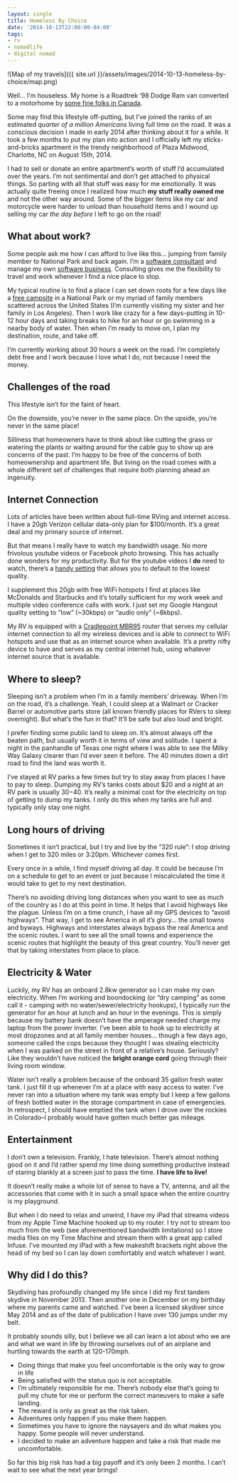 ```yaml
---
layout: single
title: Homeless By Choice
date: '2014-10-13T22:00:00-04:00'
tags:
- rv
- nomadlife
- digital nomad
---
```


![Map of my travels]({{ site.url }}/assets/images/2014-10-13-homeless-by-choice/map.png)

Well... I’m houseless. My home is a Roadtrek ‘98 Dodge Ram van converted to a motorhome by [some fine folks in Canada](http://www.roadtrek.com/).

Some may find this lifestyle off-putting, but I’ve joined the ranks of an estimated *quarter of a million Americans* living full time on the road. It was a conscious decision I made in early 2014 after thinking about it for a while. It took a few months to put my plan into action and I officially left my sticks-and-bricks apartment in the trendy neighborhood of Plaza Midwood, Charlotte, NC on August 15th, 2014.

I had to sell or donate an entire apartment’s worth of stuff I’d accumulated over the years. I’m not sentimental and don’t get  attached to physical things. So parting with all that stuff was easy for me emotionally. It was actually quite freeing once I realized how much **my stuff really owned me** and not the other way around. Some of the bigger items like my car and motorcycle were harder to unload than household items and I wound up selling my car *the day before* I left to go on the road!

## What about work?

Some people ask me how I can afford to live like this... jumping from family member to National Park and back again. I’m a [software consultant](http://infinite.red) and manage my own [software business](http://otgapps.io). Consulting gives me the flexibility to travel and work whenever I find a nice place to stop.

My typical routine is to find a place I can set down roots for a few days like a [free campsite](http://www.freecampsites.net) in a National Park or my myriad of family members scattered across the United States (I’m currently visiting my sister and her family in Los Angeles). Then I work like crazy for a few days–putting in 10-12 hour days and taking breaks to hike for an hour or go swimming in a nearby body of water. Then when I’m ready to move on, I plan my destination, route, and take off.

I’m currently working about 30 hours a week on the road. I’m completely debt free and I work because I love what I do, not because I need the money.

## Challenges of the road

This lifestyle isn’t for the faint of heart.

On the downside, you’re never in the same place.
On the upside, you’re never in the same place!

Silliness that homeowners have to think about like cutting the grass or watering the plants or waiting around for the cable guy to show up are concerns of the past. I’m happy to be free of the concerns of both homeownership and apartment life. But living on the road comes with a whole different set of challenges that require both planning ahead an ingenuity.

## Internet Connection

Lots of articles have been written about full-time RVing and internet access. I have a 20gb Verizon cellular data-only plan for $100/month. It’s a great deal and my primary source of internet.

But that means I really have to watch my bandwidth usage. No more frivolous youtube videos or Facebook photo browsing. This has actually done wonders for my productivity. But for the youtube videos I **do** need to watch, there’s a [handy setting](https://support.google.com/youtube/answer/91449?hl=en) that allows you to default to the lowest quality.

I supplement this 20gb with free WiFi hotspots I find at places like McDonalds and Starbucks and it’s totally sufficient for my work week and multiple video conference calls with work. I just set my Google Hangout quality setting to “low” (~30kbps) or “audio only” (~8kbps).

My RV is equipped with a [Cradlepoint MBR95](https://cradlepoint.com/support/mbr95) router that serves my cellular internet connection to all my wireless devices and is able to connect to WiFi hotspots and use that as an internet source when available. It’s a pretty nifty device to have and serves as my central internet hub, using whatever internet source that is available.

## Where to sleep?

Sleeping isn’t a problem when I’m in a family members’ driveway. When I’m on the road, it’s a challenge. Yeah, I could sleep at a Walmart or Cracker Barrel or automotive parts store (all known friendly places for RVers to sleep overnight). But what’s the fun in that? It’ll be safe but also loud and bright.

I prefer finding some public land to sleep on. It’s almost always off the beaten path, but usually worth it in terms of view and solitude. I spent a night in the panhandle of Texas one night where I was able to see the Milky Way Galaxy clearer than I’d ever seen it before. The 40 minutes down a dirt road to find the land was worth it.

I’ve stayed at RV parks a few times but try to stay away from places I have to pay to sleep. Dumping my RV’s tanks costs about $20 and a night at an RV park is usually $30-$40. It’s really a minimal cost for the electricity on top of getting to dump my tanks. I only do this when my tanks are full and typically only stay one night.

## Long hours of driving

Sometimes it isn’t practical, but I try and live by the “320 rule”: I stop driving when I get to 320 miles or 3:20pm. Whichever comes first.

Every once in a while, I find myself driving all day. It could be because I’m on a schedule to get to an event or just because I miscalculated the time it would take to get to my next destination.

There’s no avoiding driving long distances when you want to see as much of the country as I do at this point in time. It helps that I avoid highways like the plague. Unless I’m on a time crunch, I have all my GPS devices to “avoid highways”. That way, I get to see America in all it’s glory... the small towns and byways. Highways and interstates always bypass the real America and the scenic routes. I want to see all the small towns and experience the scenic routes that highlight the beauty of this great country. You’ll never get that by taking interstates from place to place.

## Electricity & Water

Luckily, my RV has an onboard 2.8kw generator so I can make my own electricity. When I’m working and boondocking (or “dry camping” as some call it - camping with no water/sewer/electricity hookups), I typically run the generator for an hour at lunch and an hour in the evenings. This is simply because my battery bank doesn’t have the amperage needed charge my laptop from the power inverter. I’ve been able to hook up to electricity at most dropzones and at all family member houses... though a few days ago, someone called the cops because they thought I was stealing electricity when I was parked on the street in front of a relative’s house. Seriously? Like they wouldn’t have noticed the **bright orange cord** going through their living room window.

Water isn’t really a problem because of the onboard 35 gallon fresh water tank. I just fill it up whenever I’m at a place with easy access to water. I’ve never ran into a situation where my tank was empty but I keep a few gallons of fresh bottled water in the storage compartment in case of emergencies. In retrospect, I should have emptied the tank when I drove over the rockies in Colorado–I probably would have gotten much better gas mileage.

## Entertainment

I don’t own a television. Frankly, I hate television. There’s almost nothing good on it and I’d rather spend my time doing something productive instead of staring blankly at a screen just to pass the time. **I have life to live!**

It doesn’t really make a whole lot of sense to have a TV,  antenna, and all the accessories that come with it in such a small space when the entire country is my playground.

But when I do need to relax and unwind, I have my iPad that streams videos from my Apple Time Machine hooked up to my router. I try not to stream too much from the web (see aforementioned bandwidth limitations) so I store media files on my Time Machine and stream them with a great app called Infuse. I’ve mounted my iPad with a few makeshift brackets right above the head of my bed so I can lay down comfortably and watch whatever I want.

## Why did I do this?

Skydiving has profoundly changed my life since I did my first tandem skydive in November 2013. Then another one in December on my birthday where my parents came and watched. I’ve been a licensed skydiver since May 2014 and as of the date of publication I have over 130 jumps under my belt.

It probably sounds silly, but I believe we all can learn a lot about who we are and what we want in life by throwing ourselves out of an airplane and hurtling towards the earth at 120-170mph.

 - Doing things that make you feel uncomfortable is the only way to grow in life
 - Being satisfied with the status quo is not acceptable.
 - I’m ultimately responsible for me. There’s nobody else that’s going to pull my chute for me or perform the correct maneuvers to make a safe landing.
 - The reward is only as great as the risk taken.
 - Adventures only happen if you make them happen.
 - Sometimes you have to ignore the naysayers and do what makes you happy. Some people will never understand.
 - I decided to make an adventure happen and take a risk that made me uncomfortable.

So far this big risk has had a big payoff and it’s only been 2 months. I can’t wait to see what the next year brings!
